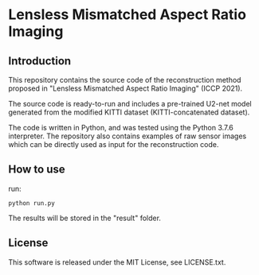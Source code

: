 # Lensless Mismatched Aspect Ratio Imaging

## Introduction
This repository contains the source code of the reconstruction method proposed in "Lensless Mismatched Aspect Ratio Imaging" (ICCP 2021).

The source code is ready-to-run and includes a pre-trained U2-net model generated from the modified KITTI dataset (KITTI-concatenated dataset).

The code is written in Python, and was tested using the Python 3.7.6 interpreter. The repository also contains examples of raw sensor images which can be directly used as input for the reconstruction code.
## How to use
run:
```
python run.py
```
The results will be stored in the "result" folder.

## License
This software is released under the MIT License, see LICENSE.txt.
